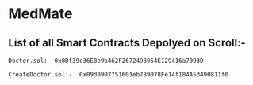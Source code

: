 # MedMate
## List of all Smart Contracts Depolyed on Scroll:-
```
Doctor.sol:- 0x0Df39c36E8e9b462F2672498054E129416a7093D
```
```
CreateDoctor.sol:-  0x09d0907751601eb789078Fe14f184A53490811f0
```
